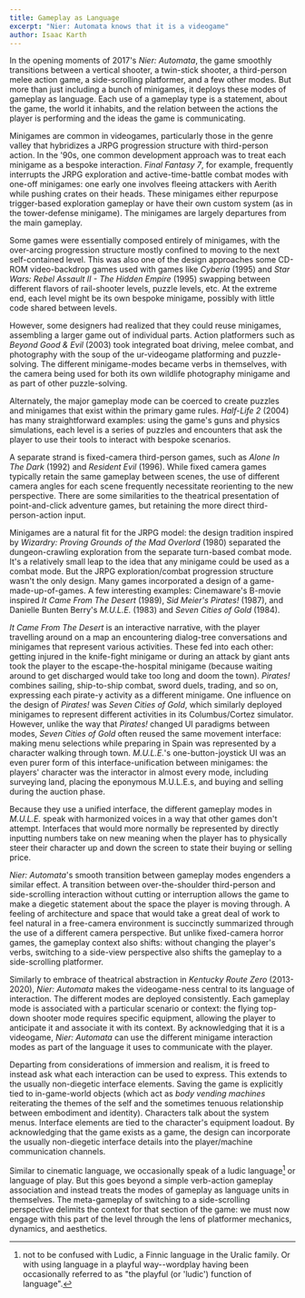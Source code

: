 ```yaml
---
title: Gameplay as Language
excerpt: "Nier: Automata knows that it is a videogame"
author: Isaac Karth
---
```

In the opening moments of 2017's _Nier: Automata_, the game smoothly transitions between a vertical shooter, a twin-stick shooter, a third-person melee action game, a side-scrolling platformer, and a few other modes. But more than just including a bunch of minigames, it deploys these modes of gameplay as language. Each use of a gameplay type is a statement, about the game, the world it inhabits, and the relation between the actions the player is performing and the ideas the game is communicating.

Minigames are common in videogames, particularly those in the genre valley that hybridizes a JRPG progression structure with third-person action. In the '90s, one common development approach was to treat each minigame as a bespoke interaction. _Final Fantasy 7_, for example, frequently interrupts the JRPG exploration and active-time-battle combat modes with one-off minigames: one early one involves fleeing attackers with Aerith while pushing crates on their heads. These minigames either repurpose trigger-based exploration gameplay or have their own custom system (as in the tower-defense minigame). The minigames are largely departures from the main gameplay.

Some games were essentially composed entirely of minigames, with the over-arcing progression structure mostly confined to moving to the next self-contained level. This was also one of the design approaches some CD-ROM video-backdrop games used with games like _Cyberia_ (1995) and _Star Wars: Rebel Assault II - The Hidden Empire_ (1995) swapping between different flavors of rail-shooter levels, puzzle levels, etc. At the extreme end, each level might be its own bespoke minigame, possibly with little code shared between levels.

However, some designers had realized that they could reuse minigames, assembling a larger game out of individual parts. Action platformers such as _Beyond Good & Evil_ (2003) took integrated boat driving, melee combat, and photography with the soup of the ur-videogame platforming and puzzle-solving. The different minigame-modes became verbs in themselves, with the camera being used for both its own wildlife photography minigame and as part of other puzzle-solving.

Alternately, the major gameplay mode can be coerced to create puzzles and minigames that exist within the primary game rules. _Half-Life 2_ (2004) has many straightforward examples: using the game's guns and physics simulations, each level is a series of puzzles and encounters that ask the player to use their tools to interact with bespoke scenarios.

A separate strand is fixed-camera third-person games, such as _Alone In The Dark_ (1992) and _Resident Evil_ (1996). While fixed camera games typically retain the same gameplay between scenes, the use of different camera angles for each scene frequently necessitate reorienting to the new perspective. There are some similarities to the theatrical presentation of point-and-click adventure games, but retaining the more direct third-person-action input.

Minigames are a natural fit for the JRPG model: the design tradition inspired by _Wizardry: Proving Grounds of the Mad Overlord_ (1980) separated the dungeon-crawling exploration from the separate turn-based combat mode. It's a relatively small leap to the idea that any minigame could be used as a combat mode. But the JRPG exploration/combat progression structure wasn't the only design. Many games incorporated a design of a game-made-up-of-games. A few interesting examples: Cinemaware's B-movie inspired _It Came From The Desert_ (1989), _Sid Meier's Pirates!_ (1987), and Danielle Bunten Berry's _M.U.L.E._ (1983) and _Seven Cities of Gold_ (1984).

_It Came From The Desert_ is an interactive narrative, with the player travelling around on a map an encountering dialog-tree conversations and minigames that represent various activities. These fed into each other: getting injured in the knife-fight minigame or during an attack by giant ants took the player to the escape-the-hospital minigame (because waiting around to get discharged would take too long and doom the town). _Pirates!_ combines sailing, ship-to-ship combat, sword duels, trading, and so on, expressing each pirate-y activity as a different minigame. One influence on the design of _Pirates!_ was _Seven Cities of Gold_, which similarly deployed minigames to represent different activities in its Columbus/Cortez simulator. However, unlike the way that _Pirates!_ changed UI paradigms between modes, _Seven Cities of Gold_ often reused the same movement interface: making menu selections while preparing in Spain was represented by a character walking through town. _M.U.L.E._'s one-button-joystick UI was an even purer form of this interface-unification between minigames: the players' character was the interactor in almost every mode, including surveying land, placing the eponymous M.U.L.E.s, and buying and selling during the auction phase.

Because they use a unified interface, the different gameplay modes in _M.U.L.E._ speak with harmonized voices in a way that other games don't attempt. Interfaces that would more normally be represented by directly inputting numbers take on new meaning when the player has to physically steer their character up and down the screen to state their buying or selling price.

_Nier: Automata_'s smooth transition between gameplay modes engenders a similar effect. A transition between over-the-shoulder third-person and side-scrolling interaction without cutting or interruption allows the game to make a diegetic statement about the space the player is moving through. A feeling of architecture and space that would take a great deal of work to feel natural in a free-camera environment is succinctly summarized through the use of a different camera perspective. But unlike fixed-camera horror games, the gameplay context also shifts: without changing the player's verbs, switching to a side-view perspective also shifts the gameplay to a side-scrolling platformer.

Similarly to embrace of theatrical abstraction in _Kentucky Route Zero_ (2013-2020), _Nier: Automata_ makes the videogame-ness central to its language of interaction. The different modes are deployed consistently. Each gameplay mode is associated with a particular scenario or context: the flying top-down shooter mode requires specific equipment, allowing the player to anticipate it and associate it with its context. By acknowledging that it is a videogame, _Nier: Automata_ can use the different minigame interaction modes as part of the language it uses to communicate with the player.

Departing from considerations of immersion and realism, it is freed to instead ask what each interaction can be used to express. This extends to the usually non-diegetic interface elements. Saving the game is explicitly tied to in-game-world objects (which act as _body vending machines_ reiterating the themes of the self and the sometimes tenuous relationship between embodiment and identity). Characters talk about the system menus. Interface elements are tied to the character's equipment loadout. By acknowledging that the game exists as a game, the design can incorporate the usually non-diegetic interface details into the player/machine communication channels.

Similar to cinematic language, we occasionally speak of a ludic language[^ludiclanguage] or language of play. But this goes beyond a simple verb-action gameplay association and instead treats the modes of gameplay as language units in themselves. The meta-gameplay of switching to a side-scrolling perspective delimits the context for that section of the game: we must now engage with this part of the level through the lens of platformer mechanics, dynamics, and aesthetics.

[^ludiclanguage]: not to be confused with Ludic, a Finnic language in the Uralic family. Or with using language in a playful way--wordplay having been occasionally referred to as "the playful (or 'ludic') function of language"[^citelanguageplay].

[^citelanguageplay]: Crystal, David. _Language Play_. 2001. University of Chicago Press. ISBN 0226122050, 9780226122052.

[^notefmv]: Some other common designs for FMV games were branching dialog trees, _Dragon's Lair_ style proto-quicktime-event action games, _Myst_-esque puzzle games, and rail shooters.
